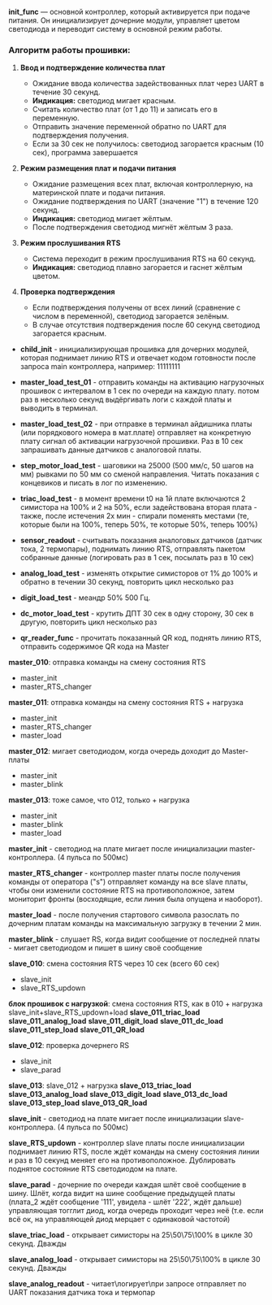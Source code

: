 **init_func** — основной контроллер, который активируется при подаче питания. Он инициализирует дочерние модули, управляет цветом светодиода и переводит систему в основной режим работы.

### Алгоритм работы прошивки:

1. **Ввод и подтверждение количества плат**  
   - Ожидание ввода количества задействованных плат через UART в течение 30 секунд.  
   - **Индикация:** светодиод мигает красным.  
   - Считать количество плат (от 1 до 11) и записать его в переменную.  
   - Отправить значение переменной обратно по UART для подтверждения получения.
   - Если за 30 сек не получилось: светодиод загорается красным (10 сек), программа завершается

2. **Режим размещения плат и подачи питания**  
   - Ожидание размещения всех плат, включая контроллерную, на материнской плате и подачи питания.  
   - Ожидание подтверждения по UART (значение "1") в течение 120 секунд.
   - **Индикация:** светодиод мигает жёлтым.
   - После подтверждения светодиод мигнёт жёлтым 3 раза. 

3. **Режим прослушивания RTS**  
   - Система переходит в режим прослушивания RTS на 60 секунд.  
   - **Индикация:** светодиод плавно загорается и гаснет жёлтым цветом.  

4. **Проверка подтверждения**  
   - Если подтверждения получены от всех линий (сравнение с числом в переменной), светодиод загорается зелёным.  
   - В случае отсутствия подтверждения после 60 секунд светодиод загорается красным.

- **child_init** - инициализирующая прошивка для дочерних модулей, которая поднимает линию RTS и отвечает кодом готовности после запроса main контроллера, например: 11111111

- **master_load_test_01** - отправить команды на активацию нагрузочных прошивок с интервалом в 1 сек по очереди на каждую плату. потом раз в несколько секунд выдёргивать логи с каждой платы и выводить в терминал.

- **master_load_test_02** - при отправке в терминал айдишника платы (или порядкового номера в мат.плате) отправляет на конкретную плату сигнал об активации нагрузочной прошивки. Раз в 10 сек запрашивать данные датчиков с аналоговой платы.

- **step_motor_load_test** - шаговики на 25000 (500 мм/с, 50 шагов на мм) рывками по 50 мм со сменой направления. Читать показания с концевиков и писать в лог по изменению.

- **triac_load_test** - в момент времени t0 на 1й плате включаются 2 симистора на 100% и 2 на 50%, если задействована вторая плата - также, после истечения 2х мин - спирали поменять местами (те, которые были на 100%, теперь 50%, те которые 50%, теперь 100%) 

- **sensor_readout** - считывать показания аналоговых датчиков (датчик тока, 2 термопары), поднимать линию RTS, отправлять пакетом собранные данные (логировать раз в 1 сек, посылать раз в 10 сек)

- **analog_load_test** - изменять открытие симисторов от 1% до 100% и обратно в течении 30 секунд, повторить цикл несколько раз

- **digit_load_test** - меандр 50% 500 Гц.

- **dc_motor_load_test** - крутить ДПТ 30 сек в одну сторону, 30 сек в другую, повторить цикл несколько раз

- **qr_reader_func** - прочитать показанный QR код, поднять линию RTS, отправить содержимое QR кода на Master



**master_010**:
отправка команды на смену состояния RTS
- master_init
- master_RTS_changer

**master_011**:
отправка команды на смену состояния RTS + нагрузка
- master_init
- master_RTS_changer
- master_load

**master_012**:
мигает светодиодом, когда очередь доходит до Master-платы
- master_init
- master_blink

**master_013**:
тоже самое, что 012, только + нагрузка

- master_init
- master_blink
- master_load

**master_init** - светодиод на плате мигает после инициализации master-контроллера. (4 пульса по 500мс)

**master_RTS_changer** - контроллер master платы после получения команды от оператора ("s") отправляет команду на все slave платы, чтобы они изменили состояние RTS на противоположное, затем мониторит фронты (восходящие, если линия была опущена и наоборот).

**master_load** - после получения стартового символа разослать по дочерним платам команды на максимальную загрузку в течении 2 мин.

**master_blink** - слушает RS, когда видит сообщение от последней платы - мигает светодиодом и пишет в шину своё сообщение

**slave_010**:
смена состояния RTS через 10 сек (всего 60 сек)
- slave_init
- slave_RTS_updown

**блок прошивок с нагрузкой**:
смена состояния RTS, как в 010 + нагрузка
slave_init+slave_RTS_updown+load
**slave_011_triac_load**
**slave_011_analog_load**
**slave_011_digit_load**
**slave_011_dc_load**
**slave_011_step_load**
**slave_011_QR_load**

**slave_012**:
проверка дочернего RS
- slave_init
- slave_parad

**slave_013**:
slave_012 + нагрузка
**slave_013_triac_load**
**slave_013_analog_load**
**slave_013_digit_load**
**slave_013_dc_load**
**slave_013_step_load**
**slave_013_QR_load**

**slave_init** - светодиод на плате мигает после инициализации slave-контроллера. (4 пульса по 500мс)

**slave_RTS_updown** - контроллер slave платы после инициализации поднимает линию RTS, после ждёт команды на смену состояния линии и раз в 10 секунд меняет его на противоположное. Дублировать поднятое состояние RTS светодиодом на плате. 

**slave_parad** - дочерние по очереди каждая шлёт своё сообщение в шину. Шлёт, когда видит на шине сообщение предыдущей платы
(плата\_2 ждёт сообщение '111', увидела - шлёт '222', ждёт дальше)
управляющая тогглит диод, когда очередь проходит через неё
(т.е. если всё ок, на управляющей диод мерцает с одинаковой частотой)

**slave_triac_load** - открывает симисторы на 25\50\75\100% в цикле 30 секунд. Дважды

**slave_analog_load** - открывает симисторы на 25\50\75\100% в цикле 30 секунд. Дважды

**slave_analog_readout** - читает\логирует\при запросе отправляет по UART показания датчика тока и термопар

